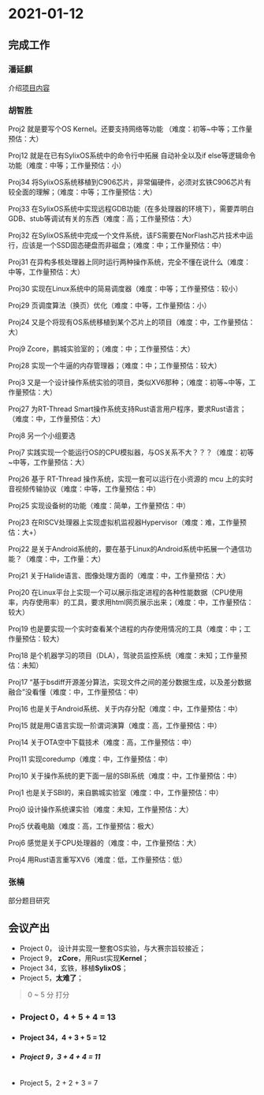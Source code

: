 # 2021-01-12

## 完成工作 

### 潘延麒

介绍[项目内容](../CCB/2021-01-12.md)

### 胡智胜

Proj2 就是要写个OS Kernel。还要支持网络等功能 （难度：初等~中等；工作量预估：大）

Proj12 就是在已有SylixOS系统中的命令行中拓展 自动补全以及if else等逻辑命令功能（难度：中等；工作量预估：小）

Proj34 将SylixOS系统移植到C906芯片，非常偏硬件，必须对玄铁C906芯片有较全面的理解；（难度：中等；工作量预估：大）

Proj33 在SylixOS系统中实现远程GDB功能（在多处理器的环境下），需要弄明白GDB、stub等调试有关的东西（难度：高；工作量预估：大）

Proj32 在SylixOS系统中完成一个文件系统，该FS需要在NorFlash芯片技术中运行，应该是一个SSD固态硬盘而非磁盘；（难度：中；工作量预估：中）

Proj31 在异构多核处理器上同时运行两种操作系统，完全不懂在说什么（难度：中等，工作量预估：大）

Proj30 实现在Linux系统中的简易调度器（难度：中等；工作量预估：较小）

Proj29 页调度算法（换页）优化（难度：中等，工作量预估：小）

Proj24 又是个将现有OS系统移植到某个芯片上的项目（难度：中，工作量预估：大）

Proj9 Zcore，鹏城实验室的；（难度：中；工作量预估：大）

Proj28 实现一个牛逼的内存管理器；（难度：中；工作量预估：较大）

Proj3 又是一个设计操作系统实验的项目，类似XV6那种；（难度：初等~中等，工作量预估：大）

Proj27 为RT-Thread Smart操作系统支持Rust语言用户程序，要求Rust语言；（难度：中，工作量预估：大）

Proj8 另一个小组要选

Proj7 实践实现一个能运行OS的CPU模拟器，与OS关系不大？？？（难度：初等~中等，工作量预估：大）

Proj26 基于 RT-Thread 操作系统，实现一套可以运行在小资源的 mcu 上的实时音视频传输协议（难度：中等，工作量预估：中）

Proj25 实现设备树的功能（难度：简单，工作量预估：中）

Proj23 在RISCV处理器上实现虚拟机监视器Hypervisor（难度：难，工作量预估：大+）

Proj22 是关于Android系统的，要在基于Linux的Android系统中拓展一个通信功能？（难度：中，工作量：大）

Proj21 关于Halide语言、图像处理方面的（难度：中，工作量预估：大）

Proj20 在Linux平台上实现一个可以展示指定进程的各种性能数据（CPU使用率，内存使用率）的工具，要求用html网页展示出来；（难度：中，工作量预估：较大）

Proj19 也是要实现一个实时查看某个进程的内存使用情况的工具（难度：中；工作量预估：较大）

Proj18 是个机器学习的项目（DLA），驾驶员监控系统（难度：未知；工作量预估：未知）

Proj17 “基于bsdiff开源差分算法，实现文件之间的差分数据生成，以及差分数据融合”没看懂（难度：中，工作量预估：中）

Proj16 也是关于Android系统、关于内存分配（难度：中，工作量预估：中）

Proj15 就是用C语言实现一阶谓词演算（难度：高，工作量预估：中）

Proj14 关于OTA空中下载技术（难度：高，工作量预估：中）

Proj11 实现coredump（难度：中，工作量预估：中）

Proj10 关于操作系统的更下面一层的SBI系统（难度：中，工作量预估：中）

Proj1 也是关于SBI的，来自鹏城实验室（难度：中，工作量预估：中）

Proj0 设计操作系统课实验（难度：未知，工作量预估：大）

Proj5 伏羲电脑（难度：高，工作量预估：极大）

Proj6 感觉是关于CPU处理器的（难度：中，工作量预估：大）

Proj4 用Rust语言重写XV6（难度：低，工作量预估：低）

### 张楠

部分题目研究

 

## 会议产出

- Project 0， 设计并实现一整套OS实验，与大赛宗旨较接近；
- Project 9， **zCore**，用Rust实现**Kernel**；
- Project 34，玄铁，移植**SylixOS**；
- Project 5，**太难了**；

> 0 ~ 5 分 打分

- ### **Project 0，4 + 5 + 4 = 13**

- #### Project 34，4 + 3 + 5 = 12

- ###### **Project 9，3 + 4 + 4 = 11**

- Project 5，2 + 2 + 3 = 7

